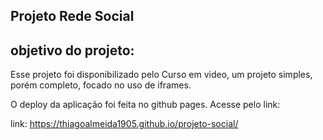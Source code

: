 ## Projeto Rede Social 


## objetivo do projeto:

Esse projeto foi disponibilizado pelo Curso em video, um projeto simples, porém completo, focado no uso de iframes.

O deploy da aplicação foi feita no github pages. Acesse pelo link: 

link: https://thiagoalmeida1905.github.io/projeto-social/
